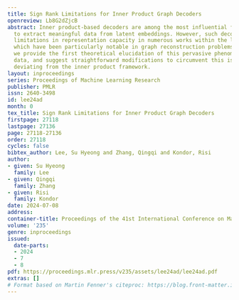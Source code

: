 ```yaml
---
title: Sign Rank Limitations for Inner Product Graph Decoders
openreview: Lb8G2dZjcB
abstract: Inner product-based decoders are among the most influential frameworks used
  to extract meaningful data from latent embeddings. However, such decoders have shown
  limitations in representation capacity in numerous works within the literature,
  which have been particularly notable in graph reconstruction problems. In this paper,
  we provide the first theoretical elucidation of this pervasive phenomenon in graph
  data, and suggest straightforward modifications to circumvent this issue without
  deviating from the inner product framework.
layout: inproceedings
series: Proceedings of Machine Learning Research
publisher: PMLR
issn: 2640-3498
id: lee24ad
month: 0
tex_title: Sign Rank Limitations for Inner Product Graph Decoders
firstpage: 27118
lastpage: 27136
page: 27118-27136
order: 27118
cycles: false
bibtex_author: Lee, Su Hyeong and Zhang, Qingqi and Kondor, Risi
author:
- given: Su Hyeong
  family: Lee
- given: Qingqi
  family: Zhang
- given: Risi
  family: Kondor
date: 2024-07-08
address:
container-title: Proceedings of the 41st International Conference on Machine Learning
volume: '235'
genre: inproceedings
issued:
  date-parts:
  - 2024
  - 7
  - 8
pdf: https://proceedings.mlr.press/v235/assets/lee24ad/lee24ad.pdf
extras: []
# Format based on Martin Fenner's citeproc: https://blog.front-matter.io/posts/citeproc-yaml-for-bibliographies/
---
```

